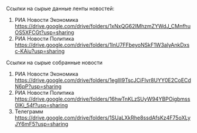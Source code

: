 Ссылки на сырые данные ленты новостей:
1) РИА Новости Экономика https://drive.google.com/drive/folders/1xNxQG62IMhzmZYWdJ_CMnfhuOS5XFCGt?usp=sharing
2) РИА Новости Политика https://drive.google.com/drive/folders/1InU7FFbeyoNSkF1W3alyAnkDxsc-KAiu?usp=sharing

Ссылки на сырые собранные новости
1) РИА Новости Экономика https://drive.google.com/drive/folders/1egIIl9TscJCiFIvr8UYY0E2CoECdN6pP?usp=sharing
2) РИА Новости Политика https://drive.google.com/drive/folders/16hwTnKLzSUyW94YBPOigbmss0IKi_54f?usp=sharing
3) Телеграмм https://drive.google.com/drive/folders/1SUaLXkRhe8ssdAfsKz4F75oXLyJY6mF5?usp=sharing